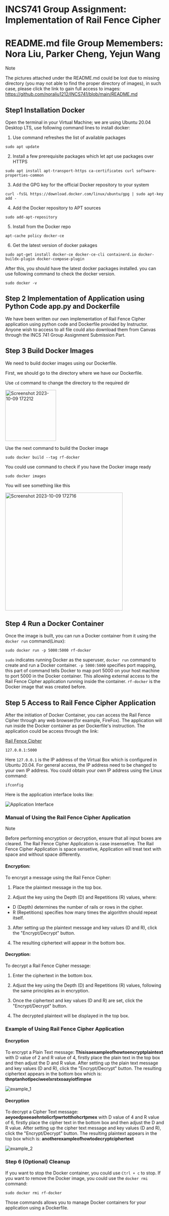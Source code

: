 # INCS741 Group Assignment: Implementation of Rail Fence Cipher 
# README.md file Group Memembers: Nora Liu, Parker Cheng, Yejun Wang
> [!NOTE]
> The pictures attached under the README.md could be lost due to missing directory (you may not able to find the proper directory of images), in such case, please click the link to gain full access to images: https://github.com/noraliu1212/INCS741/blob/main/README.md 

## Step1 Installation Docker
Open the terminal in your Virtual Machine; we are using Ubuntu 20.04 Desktop LTS, use following command lines to install docker: 

1. Use command refreshes the list of available packages
```
sudo apt update
```

2. Install a few prerequisite packages which let apt use packages over HTTPS
```
sudo apt install apt-transport-https ca-certificates curl software-properties-common
```

3. Add the GPG key for the official Docker repository to your system
```
curl -fsSL https://download.docker.com/linux/ubuntu/gpg | sudo apt-key add -
```

4. Add the Docker repository to APT sources
```
sudo add-apt-repository
``` 
5. Install from the Docker repo
```
apt-cache policy docker-ce
```

6. Get the latest version of docker pakages
```
sudo apt-get install docker-ce docker-ce-cli containerd.io docker-buildx-plugin docker-compose-plugin
```

After this, you should have the latest docker packages installed. you can use following command to check the docker version.
```
sudo docker -v
```

## Step 2 Implementation of Application using Python Code app.py and Dockerfile
We have been written our own implementation of Rail Fence Cipher application using python code and Dockerfile provided by Instructor.
Anyone wish to access to all file could also download them from Canvas through the INCS 741 Group Assignment Submission Part. 

## Step 3 Build Docker Images

We need to build docker images using our Dockerfile.

First, we should go to the directory where we have our Dockerfile.

Use `cd` command to change the directory to the required dir

<img width="161" alt="Screenshot 2023-10-09 172212" src="https://github.com/Parkerpupppp/741-readme/assets/123425669/ec269c4c-749a-4f0e-9a11-ce1ac53071a7">

Use the next command to build the Docker image
```
sudo docker build --tag rf-docker
``` 
You could use command to check if you have the Docker image ready
```
sudo docker images
```
You will see something like this

<img width="372" alt="Screenshot 2023-10-09 172716" src="https://github.com/Parkerpupppp/741-readme/assets/123425669/11ddb33d-8cbb-40c7-a8df-600dae3759f1">

## Step 4 Run a Docker Container
Once the image is built, you can run a Docker container from it using the  `docker run` command(Linux):
```
sudo docker run -p 5000:5000 rf-docker 
```
`sudo` indicates running Docker as the superuser, `docker run` command to create and run a Docker container. `-p 5000:5000` specifies port mapping, this part of command tells Docker to map port 5000 on your host machine to port 5000 in the Docker container. This allowing external access to the Rail Fence Cipher application running inside the container. `rf-docker` is the Docker image that was created before. 

## Step 5 Access to Rail Fence Cipher Application
After the initiation of Docker Container, you can access the Rail Fence Cipher through any web browser(for example, FireFox). The application will run inside the Docker container as per Dockerfile's instruction. 
The application could be access through the link:

[Rail Fence Cipher](127.0.0.1:5000)

```
127.0.0.1:5000
```

Here `127.0.0.1` is the IP address of the Virtual Box which is configured in Ubuntu 20.04. For general access, the IP address need to be changed to your own IP address. You could obtain your own IP address using the Linux command: 
```
ifconfig
```
Here is the application interface looks like:

![Application Interface](https://github.com/noraliu1212/INCS741/blob/main/Application%20Interface.png)

### Manual of Using the Rail Fence Cipher Application

> [!NOTE]
> Before performing encryption or decryption, ensure that all input boxes are cleared.
> The Rail Fence Cipher Application is case insensetive.
> The Rail Fence Cipher Application is space sensetive, Application will treat text with space and without space differently. 

#### Encryption:
To encrypt a message using the Rail Fence Cipher:

1. Place the plaintext message in the top box.

2. Adjust the key using the Depth (D) and Repetitions (R) values, where:
* D (Depth) determines the number of rails or rows in the cipher.
* R (Repetitions) specifies how many times the algorithm should repeat itself.
3. After setting up the plaintext message and key values (D and R), click the "Encrypt/Decrypt" button.

4. The resulting ciphertext will appear in the bottom box.

#### Decryption:
To decrypt a Rail Fence Cipher message:

1. Enter the ciphertext in the bottom box.

2. Adjust the key using the Depth (D) and Repetitions (R) values, following the same principles as in encryption.

3. Once the ciphertext and key values (D and R) are set, click the "Encrypt/Decrypt" button.

4. The decrypted plaintext will be displayed in the top box.

### Example of Using Rail Fence Cipher Application
#### Encryption
To encrypt a Plain Text message: **Thisisaexampleofhowtoencryptplaintext** with D value of 2 and R value of 4, firstly place the plain text in the top box and then adjust the D and R value. After setting up the plain text message and key values (D and R), click the "Encrypt/Decrypt" button. The resulting ciphertext appears in the bottom box which is: **thnptanhotlpeciweelxrstxoaayiotfimpse**

![example_1](https://github.com/noraliu1212/INCS741/blob/main/example_1.png)


#### Decryption
To decrypt a Cipher Text message: **aeyoedpxeeaehntolicrfpwrtotthohcrtpmex** with D value of 4 and R value of 6, firstly place the cipher text in the bottom box and then adjust the D and R value. After setting up the cipher text message and key values (D and R), click the "Encrypt/Decrypt" button. The resulting plaintext appears in the top box which is: **anotherexampleofhowtodecryptciphertext**

![example_2](https://github.com/noraliu1212/INCS741/blob/main/example_2.png)


### Step 6 (Optional) Cleanup
If you want to stop the Docker container, you could use `Ctrl + c` to stop.
If you want to remove the Docker image, you could use the `docker rmi` command:
```
sudo docker rmi rf-docker
```
Those commands allows you to manage Docker containers for your application using a Dockerfile. 
